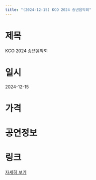 ```yaml
---
title: "(2024-12-15) KCO 2024 송년음악회"
---
```


# 제목
KCO 2024 송년음악회

# 일시
2024-12-15

# 가격


# 공연정보
  
  


# 링크
[자세히 보기](https://www.sac.or.kr/site/main/show/show_view?SN=60861 "https://www.sac.or.kr/site/main/show/show_view?SN=60861")
